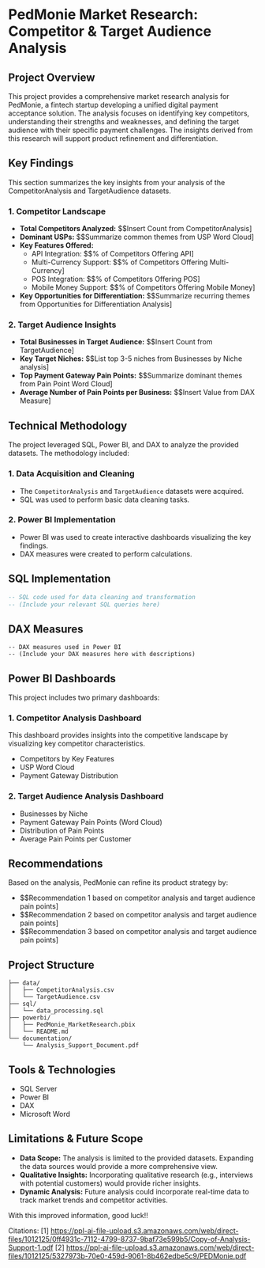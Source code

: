 # PedMonie Market Research: Competitor & Target Audience Analysis

## Project Overview

This project provides a comprehensive market research analysis for PedMonie, a fintech startup developing a unified digital payment acceptance solution. The analysis focuses on identifying key competitors, understanding their strengths and weaknesses, and defining the target audience with their specific payment challenges. The insights derived from this research will support product refinement and differentiation.


## Key Findings

This section summarizes the key insights from your analysis of the CompetitorAnalysis and TargetAudience datasets.

### 1. Competitor Landscape

*   **Total Competitors Analyzed:** $$Insert Count from CompetitorAnalysis]
*   **Dominant USPs:** $$Summarize common themes from USP Word Cloud]
*   **Key Features Offered:**
    *   API Integration: $$% of Competitors Offering API]
    *   Multi-Currency Support: $$% of Competitors Offering Multi-Currency]
    *   POS Integration: $$% of Competitors Offering POS]
    *   Mobile Money Support: $$% of Competitors Offering Mobile Money]
*   **Key Opportunities for Differentiation:** $$Summarize recurring themes from Opportunities for Differentiation Analysis]

### 2. Target Audience Insights

*   **Total Businesses in Target Audience:** $$Insert Count from TargetAudience]
*   **Key Target Niches:** $$List top 3-5 niches from Businesses by Niche analysis]
*   **Top Payment Gateway Pain Points:** $$Summarize dominant themes from Pain Point Word Cloud]
*   **Average Number of Pain Points per Business:** $$Insert Value from DAX Measure]

## Technical Methodology

The project leveraged SQL, Power BI, and DAX to analyze the provided datasets. The methodology included:

### 1. Data Acquisition and Cleaning

*   The `CompetitorAnalysis` and `TargetAudience` datasets were acquired.
*   SQL was used to perform basic data cleaning tasks.

### 2. Power BI Implementation

*   Power BI was used to create interactive dashboards visualizing the key findings.
*   DAX measures were created to perform calculations.

## SQL Implementation

```sql
-- SQL code used for data cleaning and transformation
-- (Include your relevant SQL queries here)
```

## DAX Measures

```dax
-- DAX measures used in Power BI
-- (Include your DAX measures here with descriptions)
```

## Power BI Dashboards

This project includes two primary dashboards:

### 1. Competitor Analysis Dashboard

This dashboard provides insights into the competitive landscape by visualizing key competitor characteristics.
*   Competitors by Key Features
*   USP Word Cloud
*   Payment Gateway Distribution

### 2. Target Audience Analysis Dashboard

*   Businesses by Niche
*   Payment Gateway Pain Points (Word Cloud)
*   Distribution of Pain Points
*   Average Pain Points per Customer

## Recommendations

Based on the analysis, PedMonie can refine its product strategy by:

*   $$Recommendation 1 based on competitor analysis and target audience pain points]
*   $$Recommendation 2 based on competitor analysis and target audience pain points]
*   $$Recommendation 3 based on competitor analysis and target audience pain points]

## Project Structure

```
├── data/
│   ├── CompetitorAnalysis.csv
│   └── TargetAudience.csv
├── sql/
│   └── data_processing.sql
├── powerbi/
│   ├── PedMonie_MarketResearch.pbix
│   └── README.md
└── documentation/
    └── Analysis_Support_Document.pdf
```

## Tools & Technologies

*   SQL Server
*   Power BI
*   DAX
*   Microsoft Word

## Limitations & Future Scope

*   **Data Scope:** The analysis is limited to the provided datasets. Expanding the data sources would provide a more comprehensive view.
*   **Qualitative Insights:** Incorporating qualitative research (e.g., interviews with potential customers) would provide richer insights.
*   **Dynamic Analysis:** Future analysis could incorporate real-time data to track market trends and competitor activities.

With this improved information, good luck!!

Citations:
[1] https://ppl-ai-file-upload.s3.amazonaws.com/web/direct-files/1012125/0ff4931c-7112-4799-8737-9baf73e599b5/Copy-of-Analysis-Support-1.pdf
[2] https://ppl-ai-file-upload.s3.amazonaws.com/web/direct-files/1012125/5327973b-70e0-459d-9061-8b462edbe5c9/PEDMonie.pdf
